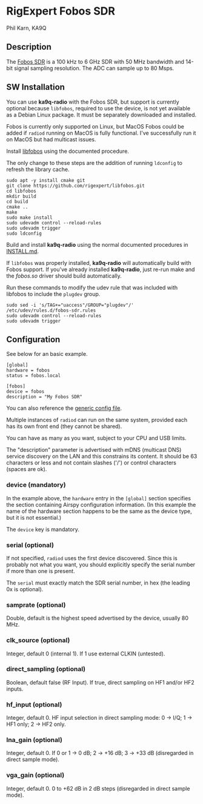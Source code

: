 # RigExpert Fobos SDR

Phil Karn, KA9Q

## Description

The [Fobos SDR](https://rigexpert.com/software-defined-radio-sdr/fobos-sdr/) is a 100 kHz to 6 GHz SDR with 50 MHz bandwidth and 14-bit signal sampling resolution. The ADC can sample up to 80 Msps.

## SW Installation

You can use **ka9q-radio** with the Fobos SDR, but support is currently optional because `libfobos`, required to use the device, is not yet available as a Debian Linux package. It must be separately downloaded and installed.

Fobos is currently only supported on Linux, but MacOS Fobos could be added if `radiod` running on MacOS is fully functional. I've successfully run it on MacOS but had multicast issues.

Install [libfobos](https://github.com/rigexpert/libfobos) using the documented procedure.

The only change to these steps are the addition of running `ldconfig` to refresh the library cache.

```
sudo apt -y install cmake git
git clone https://github.com/rigexpert/libfobos.git
cd libfobos
mkdir build
cd build
cmake ..
make
sudo make install
sudo udevadm control --reload-rules
sudo udevadm trigger
sudo ldconfig
```

Build and install **ka9q-radio** using the normal documented procedures in [INSTALL.md](/docs/INSTALL.md).

If `libfobos` was properly installed, **ka9q-radio** will automatically build with Fobos support. If you've already installed **ka9q-radio**, just re-run make and the *fobos.so* driver should build automatically.

Run these commands to modify the udev rule that was included with libfobos to include the `plugdev` group.

```
sudo sed -i 's/TAG+="uaccess"/GROUP="plugdev"/' /etc/udev/rules.d/fobos-sdr.rules
sudo udevadm control --reload-rules
sudo udevadm trigger
```

## Configuration

See below for an basic example.

```
[global]
hardware = fobos
status = fobos.local

[fobos]
device = fobos
description = "My Fobos SDR"
```

You can also reference the [generic config file](/config/radiod@fobos-generic.conf).

Multiple instances of `radiod` can run on the same system, provided each has its own front end (they cannot be shared).

You can have as many as you want, subject to your CPU and USB limits.

The "description" parameter is advertised with mDNS (multicast DNS) service discovery on the LAN and this constrains its content. It should be 63 characters or less and not contain slashes ('/') or control characters (spaces are ok).


### device (mandatory)

In the example above, the `hardware` entry in the `[global]` section specifies the section containing Airspy configuration information. (In this example the name of the hardware section happens to be the same as the device type, but it is not essential.)

The `device` key is mandatory.

### serial (optional)

If not specified, `radiod` uses the first device discovered. Since this is probably not what you want, you should explicitly specify the serial number if more than one is present.

The `serial` must exactly match the SDR serial number, in hex (the leading 0x is optional).

### samprate (optional)

Double, default is the highest speed advertised by the device, usually 80 MHz.

### clk_source (optional)

Integer, default 0 (internal 1). If 1 use external CLKIN (untested).

### direct_sampling (optional)

Boolean, default false (RF Input). If true, direct sampling on HF1 and/or HF2 inputs.

### hf_input (optional)

Integer, default 0. HF input selection in direct sampling mode: 0 -> I/Q; 1 -> HF1 only; 2 -> HF2 only.

### lna_gain (optional)

Integer, default 0. If 0 or 1 -> 0 dB; 2 -> +16 dB; 3 -> +33 dB (disregarded in direct sample mode).

### vga_gain (optional)

Integer, default 0. 0 to +62 dB in 2 dB steps (disregarded in direct sample mode).
